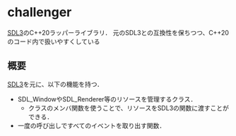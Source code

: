 # challenger
[SDL3](https://github.com/libsdl-org/SDL)のC++20ラッパーライブラリ．
元のSDL3との互換性を保ちつつ、C++20のコード内で扱いやすくしている

## 概要
[SDL3](https://github.com/libsdl-org/SDL)を元に、以下の機能を持つ．
- SDL_WindowやSDL_Renderer等のリソースを管理するクラス．
  - クラスのメンバ関数を使うことで、リソースをSDL3の関数に渡すことができる．
- 一度の呼び出しですべてのイベントを取り出す関数．
